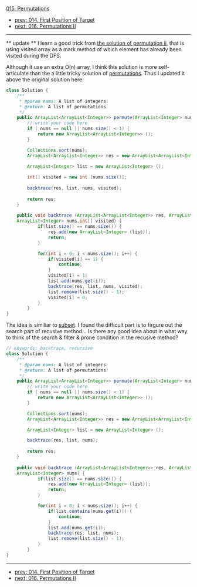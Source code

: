 [015. Permutations](http://www.lintcode.com/problem/permutations)

- [prev: 014. First Position of Target](014-first-position-of-target.md)
- [next: 016. Permutations II](016-permutations-ii.md)

---
** update **
I learn a good trick from [the solution of permutation ii](http://www.jiuzhang.com/solutions/permutations-ii/), that is using visited array as a mark method of which element has already been visited during the DFS.

Although it use an extra O(n) array, I think this solution is more self-articulate than the a little tricky solution of [permutations](http://www.jiuzhang.com/solutions/permutations). Thus I updated it above the original solution here:

```java
class Solution {
    /**
     * @param nums: A list of integers.
     * @return: A list of permutations.
     */
    public ArrayList<ArrayList<Integer>> permute(ArrayList<Integer> nums) {
        // write your code here
        if ( nums == null || nums.size() < 1) {
            return new ArrayList<ArrayList<Integer>> ();
        }

        Collections.sort(nums);
        ArrayList<ArrayList<Integer>> res = new ArrayList<ArrayList<Integer>> ();

        ArrayList<Integer> list = new ArrayList<Integer> ();
        
        int[] visited = new int [nums.size()];
        
        backtrace(res, list, nums, visited);
        
        return res;
    }
    
    public void backtrace (ArrayList<ArrayList<Integer>> res, ArrayList<Integer> list,
    ArrayList<Integer> nums,int[] visited) {
            if(list.size() == nums.size()) {
                res.add(new ArrayList<Integer> (list));
                return;
            }

            for(int i = 0; i < nums.size(); i++) {
                if(visited[i] == 1) {
                    continue;
                }
                visited[i] = 1;
                list.add(nums.get(i));
                backtrace(res, list, nums, visited);
                list.remove(list.size() - 1);
                visited[i] = 0;
            }
        }
}
```

The idea is similiar to [subset](http://www.lintcode.com/en/problem/subsets/). I found the difficult part is to firgure out the search part of recusive method... Is there any good idea about in what way to think of the search & filter & prone condition in the recusive method?

```java
// keywords: backtrace, recursive
class Solution {
    /**
     * @param nums: A list of integers.
     * @return: A list of permutations.
     */
    public ArrayList<ArrayList<Integer>> permute(ArrayList<Integer> nums) {
        // write your code here
        if ( nums == null || nums.size() < 1) {
            return new ArrayList<ArrayList<Integer>> ();
        }

        Collections.sort(nums);
        ArrayList<ArrayList<Integer>> res = new ArrayList<ArrayList<Integer>> ();

        ArrayList<Integer> list = new ArrayList<Integer> ();

        backtrace(res, list, nums);
        
        return res;
    }
    
    public void backtrace (ArrayList<ArrayList<Integer>> res, ArrayList<Integer> list,
    ArrayList<Integer> nums) {
            if(list.size() == nums.size()) {
                res.add(new ArrayList<Integer> (list));
                return;
            }

            for(int i = 0; i < nums.size(); i++) {
                if(list.contains(nums.get(i))) {
                    continue;
                }
                list.add(nums.get(i));
                backtrace(res, list, nums);
                list.remove(list.size() - 1);
            }
        }
}

```
---

- [prev: 014. First Position of Target](014-first-position-of-target.md)
- [next: 016. Permutations II](016-permutations-ii.md)
